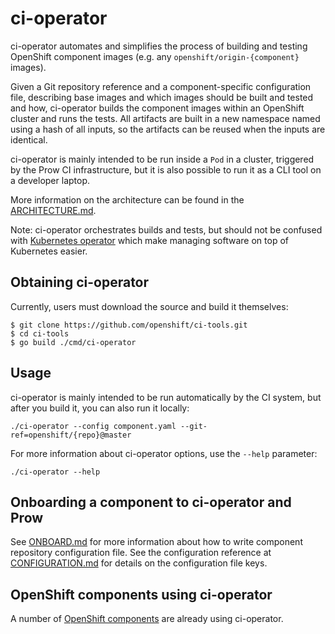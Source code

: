 # ci-operator

ci-operator automates and simplifies the process of building and testing
OpenShift component images (e.g. any `openshift/origin-{component}` images).

Given a Git repository reference and a component-specific configuration file,
describing base images and which images should be built and tested and how,
ci-operator builds the component images within an OpenShift cluster and runs the
tests. All artifacts are built in a new namespace named using a hash of all
inputs, so the artifacts can be reused when the inputs are identical.

ci-operator is mainly intended to be run inside a `Pod` in a cluster, triggered
by the Prow CI infrastructure, but it is also possible to run it as a CLI tool
on a developer laptop.

More information on the architecture can be found in the [ARCHITECTURE.md](ARCHITECTURE.md).

Note: ci-operator orchestrates builds and tests, but should not be confused
with [Kubernetes operator](https://coreos.com/operators/) which make managing
software on top of Kubernetes easier.

## Obtaining ci-operator

Currently, users must download the source and build it themselves:

```
$ git clone https://github.com/openshift/ci-tools.git
$ cd ci-tools
$ go build ./cmd/ci-operator
```

## Usage

ci-operator is mainly intended to be run automatically by the CI system, but
after you build it, you can also run it locally:

```
./ci-operator --config component.yaml --git-ref=openshift/{repo}@master
```

For more information about ci-operator options, use the `--help` parameter:

```
./ci-operator --help
```

## Onboarding a component to ci-operator and Prow

See [ONBOARD.md](ONBOARD.md#prepare-configuration-for-component-repo) for more
information about how to write component repository configuration file. See the
configuration reference at [CONFIGURATION.md](CONFIGURATION.md) for details on
the configuration file keys.

## OpenShift components using ci-operator

A number of [OpenShift
components](https://github.com/openshift/release/tree/master/ci-operator/config/openshift)
are already using ci-operator.
